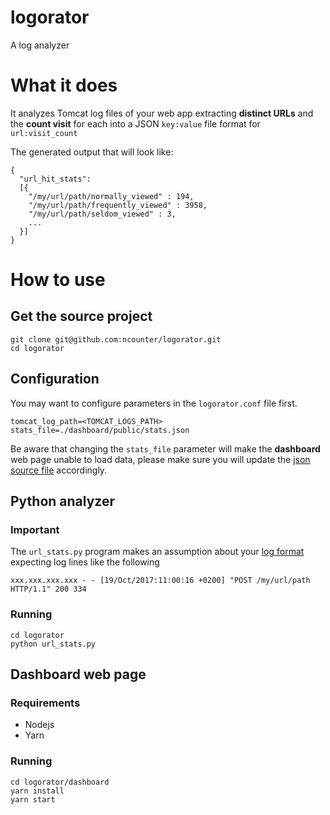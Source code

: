 # logorator
A log analyzer


# What it does
It analyzes Tomcat log files of your web app extracting **distinct URLs** and the **count visit** for each into a JSON `key:value` file format for `url:visit_count`

The generated output that will look like:
```
{
  "url_hit_stats":
  [{
    "/my/url/path/normally_viewed" : 194,
    "/my/url/path/frequently_viewed" : 3958,
    "/my/url/path/seldom_viewed" : 3,
    ...
  }]
}
```

# How to use

## Get the source project
```
git clone git@github.com:ncounter/logorator.git
cd logorator
```

## Configuration
You may want to configure parameters in the `logorator.conf` file first.

```
tomcat_log_path=<TOMCAT_LOGS_PATH>
stats_file=./dashboard/public/stats.json
```
Be aware that changing the `stats_file` parameter will make the **dashboard** web page unable to load data, please make sure you will update the [json source file](https://github.com/ncounter/logorator/blob/master/dashboard/dashboard.js) accordingly.


## Python analyzer

### Important
The `url_stats.py` program makes an assumption about your [log format](https://github.com/ncounter/logorator/blob/master/url_stats.py#L19) expecting log lines like the following

`xxx.xxx.xxx.xxx - - [19/Oct/2017:11:00:16 +0200] "POST /my/url/path HTTP/1.1" 200 334`

### Running
```
cd logorator
python url_stats.py
```

## Dashboard web page

### Requirements

- Nodejs
- Yarn

### Running
```
cd logorator/dashboard
yarn install
yarn start
```
